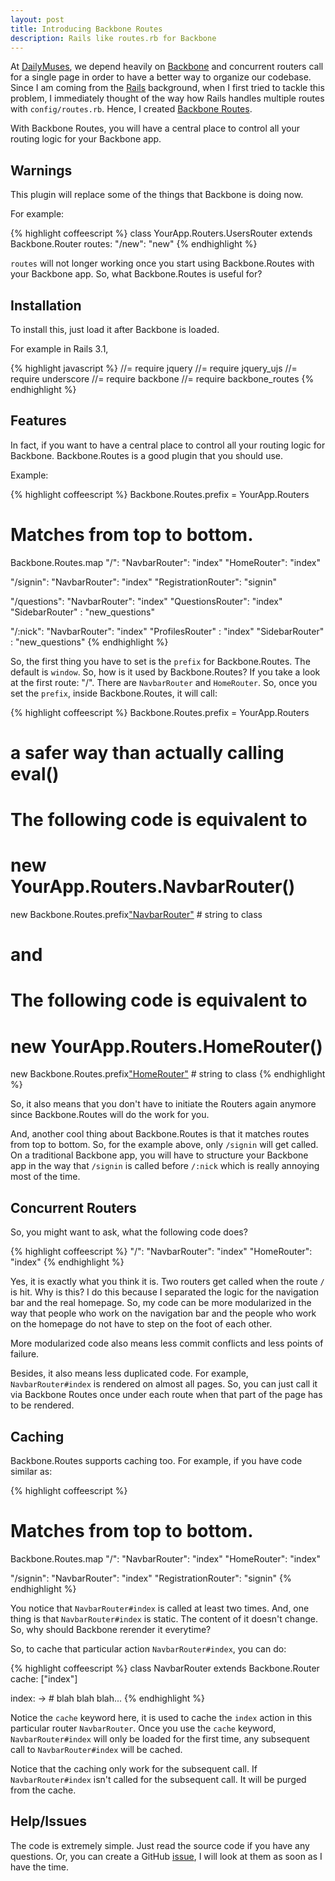 ```yaml
---
layout: post
title: Introducing Backbone Routes 
description: Rails like routes.rb for Backbone 
---
```


At [DailyMuses][2], we depend heavily on [Backbone][1] and concurrent routers call
for a single page in order to have a better way to organize our
codebase. Since I am coming from the [Rails][3] background, when I first tried to
tackle this problem, I immediately thought of the way how Rails handles
multiple routes with `config/routes.rb`. Hence, I created [Backbone
Routes][4].

With Backbone Routes, you will have a central place to control all
your routing logic for your Backbone app.

## Warnings

This plugin will replace some of the things that Backbone is
doing now.

For example:

{% highlight coffeescript %}
class YourApp.Routers.UsersRouter extends Backbone.Router
  routes:
    "/new": "new"
{% endhighlight %}

`routes` will not longer working once you start using Backbone.Routes
with your Backbone app. So, what Backbone.Routes is useful for?

## Installation

To install this, just load it after Backbone is loaded.

For example in Rails 3.1,

{% highlight javascript %}
//= require jquery
//= require jquery_ujs
//= require underscore
//= require backbone
//= require backbone_routes
{% endhighlight %}

## Features

In fact, if you want to have a central place to control all your routing
logic for Backbone. Backbone.Routes is a good plugin that you should
use.

Example:

{% highlight coffeescript %}
Backbone.Routes.prefix = YourApp.Routers

# Matches from top to bottom.
Backbone.Routes.map
  "/":
    "NavbarRouter": "index"
    "HomeRouter": "index"

  "/signin":
    "NavbarRouter": "index"
    "RegistrationRouter": "signin"

  "/questions":
    "NavbarRouter": "index"
    "QuestionsRouter": "index"
    "SidebarRouter"  : "new_questions"

  "/:nick":
    "NavbarRouter": "index"
    "ProfilesRouter" : "index"
    "SidebarRouter"  : "new_questions"
{% endhighlight %}

So, the first thing you have to set is the `prefix` for Backbone.Routes.
The default is `window`. So, how is it used by Backbone.Routes? If you
take a look at the first route: "/". There are `NavbarRouter` and
`HomeRouter`. So, once you set the `prefix`, inside Backbone.Routes, it
will call:

{% highlight coffeescript %}
Backbone.Routes.prefix = YourApp.Routers

# a safer way than actually calling eval()

# The following code is equivalent to
# new YourApp.Routers.NavbarRouter()
new Backbone.Routes.prefix["NavbarRouter"]() # string to class

# and

# The following code is equivalent to
# new YourApp.Routers.HomeRouter()
new Backbone.Routes.prefix["HomeRouter"]() # string to class
{% endhighlight %}

So, it also means that you don't have to initiate the Routers again
anymore since Backbone.Routes will do the work for you.

And, another cool thing about Backbone.Routes is that it matches routes
from top to bottom. So, for the example above, only `/signin` will get
called. On a traditional Backbone app, you will have to structure your
Backbone app in the way that `/signin` is called before `/:nick` which
is really annoying most of the time.

## Concurrent Routers

So, you might want to ask, what the following code does?

{% highlight coffeescript %}
"/":
  "NavbarRouter": "index"
  "HomeRouter": "index"
{% endhighlight %}

Yes, it is exactly what you think it is. Two routers get called when the
route `/` is hit. Why is this? I do this because I separated the logic
for the navigation bar and the real homepage. So, my code can be more
modularized in the way that people who work on the navigation bar and
the people who work on the homepage do not have to step on the foot of
each other.

More modularized code also means less commit conflicts and less points
of failure.

Besides, it also means less duplicated code. For example, `NavbarRouter#index`
is rendered on almost all pages. So, you can just call it via Backbone
Routes once under each route when that part of the page has to be rendered.

## Caching

Backbone.Routes supports caching too. For example, if you have code
similar as:

{% highlight coffeescript %}
# Matches from top to bottom.
Backbone.Routes.map
  "/":
    "NavbarRouter": "index"
    "HomeRouter": "index"

  "/signin":
    "NavbarRouter": "index"
    "RegistrationRouter": "signin"
{% endhighlight %}

You notice that `NavbarRouter#index` is called at least two times. And,
one
thing is that `NavbarRouter#index` is static. The content of it doesn't
change. So, why should Backbone rerender it everytime?

So, to cache that particular action `NavbarRouter#index`, you can do:

{% highlight coffeescript %}
class NavbarRouter extends Backbone.Router
  cache: ["index"]

  index: ->
    # blah blah blah...
{% endhighlight %}

Notice the `cache` keyword here, it is used to cache the `index` action
in this particular router `NavbarRouter`. Once you use the `cache`
keyword, `NavbarRouter#index` will only be loaded for the first time,
any subsequent call to `NavbarRouter#index` will be cached.

Notice that the caching only work for the subsequent call. If
`NavbarRouter#index` isn't called for the subsequent call. It will be
purged from the cache.

## Help/Issues

The code is extremely simple. Just read the source code if you have any
questions. Or, you can create a GitHub [issue][5], I will look at them as
soon as I have the time.

[1]: http://documentcloud.github.com/backbone/
[2]: http://dailymus.es/
[3]: http://rubyonrails.org/ 
[4]: https://github.com/siong1987/backbone_routes/
[5]: https://github.com/siong1987/backbone_routes/issues/
 
